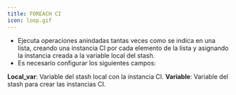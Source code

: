```yaml
---
title: FOREACH CI
icon: loop.gif
---
```


* Ejecuta operaciones anindadas tantas veces como se indica en una lista, creando una instancia CI por cada elemento de la lista y asignando la instancia creada a la variable local del stash.
* Es necesario configurar los siguientes campos:

**Local_var**: Variable del stash local con la instancia CI.
**Variable**: Variable del stash para crear las instancias CI.


